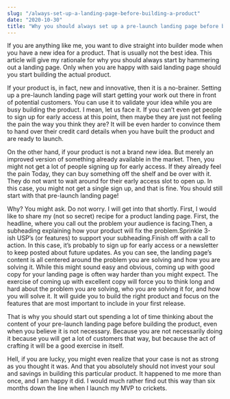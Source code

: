 ```yaml
---
slug: "/always-set-up-a-landing-page-before-building-a-product"
date: "2020-10-30"
title: "Why you should always set up a pre-launch landing page before building a product"
---
```


If you are anything like me, you want to dive straight into builder mode when you have a new idea for a product. That is usually not the best idea. This article will give my rationale for why you should always start by hammering out a landing page. Only when you are happy with said landing page should you start building the actual product.


If your product is, in fact, new and innovative, then it is a no-brainer. Setting up a pre-launch landing page will start getting your work out there in front of potential customers. You can use it to validate your idea while you are busy building the product. I mean, let us face it. If you can’t even get people to sign up for early access at this point, then maybe they are just not feeling the pain the way you think they are? It will be even harder to convince them to hand over their credit card details when you have built the product and are ready to launch.


On the other hand, if your product is not a brand new idea. But merely an improved version of something already available in the market. Then, you might not get a lot of people signing up for early access. If they already feel the pain Today, they can buy something off the shelf and be over with it. They do not want to wait around for their early access slot to open up. In this case, you might not get a single sign up, and that is fine. You should still start with that pre-launch landing page!


Why? You might ask. Do not worry. I will get into that shortly. First, I would like to share my (not so secret) recipe for a product landing page.
First, the headline, where you call out the problem your audience is facing.Then, a subheading explaining how your product will fix the problem.Sprinkle 3-ish USP’s (or features) to support your subheading.Finish off with a call to action. In this case, it’s probably to sign up for early access or a newsletter to keep posted about future updates.
As you can see, the landing page’s content is all centered around the problem you are solving and how you are solving it. While this might sound easy and obvious, coming up with good copy for your landing page is often way harder than you might expect. The exercise of coming up with excellent copy will force you to think long and hard about the problem you are solving, who you are solving it for, and how you will solve it. It will guide you to build the right product and focus on the features that are most important to include in your first release.


That is why you should start out spending a lot of time thinking about the content of your pre-launch landing page before building the product, even when you believe it is not necessary. Because you are not necessarily doing it because you will get a lot of customers that way, but because the act of crafting it will be a good exercise in itself.


Hell, if you are lucky, you might even realize that your case is not as strong as you thought it was. And that you absolutely should not invest your soul and savings in building this particular product. It happened to me more than once, and I am happy it did. I would much rather find out this way than six months down the line when I launch my MVP to crickets.

